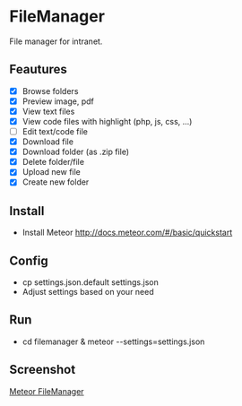 FileManager
===



File manager for intranet.

## Feautures

- [x] Browse folders
- [x] Preview image, pdf
- [x] View text files 
- [x] View code files with highlight (php, js, css, ...)
- [ ] Edit text/code file
- [x] Download file
- [x] Download folder (as .zip file)
- [x] Delete folder/file
- [x] Upload new file
- [x] Create new folder

## Install

- Install Meteor http://docs.meteor.com/#/basic/quickstart

## Config

- cp settings.json.default settings.json
- Adjust settings based on your need

## Run

- cd filemanager & meteor --settings=settings.json

## Screenshot

[Meteor FileManager](http://i.imgur.com/R0UkfgZ.png)
